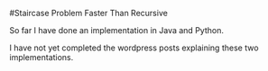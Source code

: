 #Staircase Problem Faster Than Recursive

So far I have done an implementation in Java and Python.

I have not yet completed the wordpress posts explaining these two implementations.
